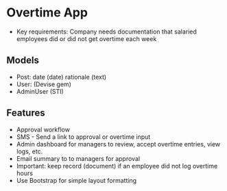 # Overtime App

* Key requirements: Company needs documentation that salaried employees did or did not get overtime each week

## Models
* Post: date (date) rationale (text)
* User: (Devise gem)
* AdminUser (STI)

## Features
* Approval workflow
* SMS - Send a link to approval or overtime input
* Admin dashboard for managers to review, accept overtime entries, view logs, etc.
* Email summary to to managers for approval
* Important: keep record (document) if an employee did not log overtime hours
* Use Bootstrap for simple layout formatting